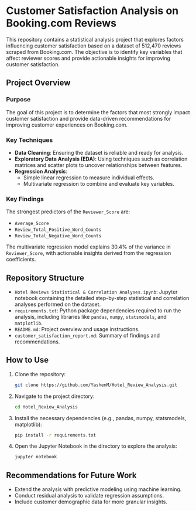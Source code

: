 # Customer Satisfaction Analysis on Booking.com Reviews

This repository contains a statistical analysis project that explores factors influencing customer satisfaction based on a dataset of 512,470 reviews scraped from Booking.com. The objective is to identify key variables that affect reviewer scores and provide actionable insights for improving customer satisfaction.

## Project Overview

### Purpose
The goal of this project is to determine the factors that most strongly impact customer satisfaction and provide data-driven recommendations for improving customer experiences on Booking.com.

### Key Techniques
- **Data Cleaning**: Ensuring the dataset is reliable and ready for analysis.
- **Exploratory Data Analysis (EDA)**: Using techniques such as correlation matrices and scatter plots to uncover relationships between features.
- **Regression Analysis**:
  - Simple linear regression to measure individual effects.
  - Multivariate regression to combine and evaluate key variables.

### Key Findings
The strongest predictors of the `Reviewer_Score` are:
- `Average_Score`
- `Review_Total_Positive_Word_Counts`
- `Review_Total_Negative_Word_Counts`

The multivariate regression model explains 30.4% of the variance in `Reviewer_Score`, with actionable insights derived from the regression coefficients.

## Repository Structure

- `Hotel Reviews Statistical & Correlation Analyses.ipynb`: Jupyter notebook containing the detailed step-by-step statistical and correlation analyses performed on the dataset.
- `requirements.txt`: Python package dependencies required to run the analysis, including libraries like `pandas`, `numpy`, `statsmodels`, and `matplotlib`.
- `README.md`: Project overview and usage instructions.
- `customer_satisfaction_report.md`: Summary of findings and recommendations.

## How to Use
1. Clone the repository:
    ```bash
    git clone https://github.com/YashenM/Hotel_Review_Analysis.git
    ```

2. Navigate to the project directory:
    ```bash
    cd Hotel_Review_Analysis
    ```

3. Install the necessary dependencies (e.g., pandas, numpy, statsmodels, matplotlib):
    ```bash
    pip install -r requirements.txt
    ```

4. Open the Jupyter Notebook in the directory to explore the analysis:
    ```bash
    jupyter notebook
    ```

## Recommendations for Future Work
- Extend the analysis with predictive modeling using machine learning.
- Conduct residual analysis to validate regression assumptions.
- Include customer demographic data for more granular insights.
